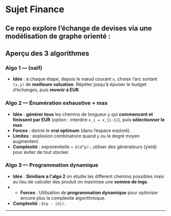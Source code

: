 # Sujet Finance 

Ce repo explore l’échange de devises via une **modélisation de graphe orienté** :
---
## Aperçu des 3 algorithmes

### Algo 1 — (naïf)
- **Idée** : à chaque étape, depuis le nœud courant `x`, choisir l’arc sortant `(x,y)` de **meilleure valuation**. Répéter jusqu’à épuiser le budget d’échanges, puis **revenir à EUR**.

### Algo 2 — Énumération exhaustive + max
- **Idée** : **générer tous** les chemins de longueur `p` qui **commencent et finissent par EUR** (option : interdire `x_i = x_{i-1}`), puis **sélectionner le max**.
- **Forces** : donne le **vrai optimum** (dans l’espace exploré).
- **Limites** : explosion combinatoire quand `p` ou le degré moyen augmentent.
- **Complexité** : exponentielle `≈ O(d^p)` ; utiliser des générateurs (yield) pour éviter de tout stocker.

### Algo 3 — Programmation dynamique
- **Idée** : **Similiare a l'algo 2** on etudie les different chemins possibles mais au lieu de calculer des produit on maximise une **somme de logs**.
- - **Forces** : Utilisation de **programmation dynamique** pour optimiser encore plus la complexite algorithmique.
- **Complexité** : `O(p · |U|)`.

---
